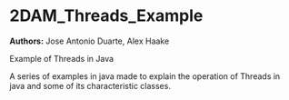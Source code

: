 # 2DAM_Threads_Example
**Authors:** Jose Antonio Duarte, Alex Haake

Example of Threads in Java

A series of examples in java made to explain the operation of Threads in java and some of its characteristic classes.
